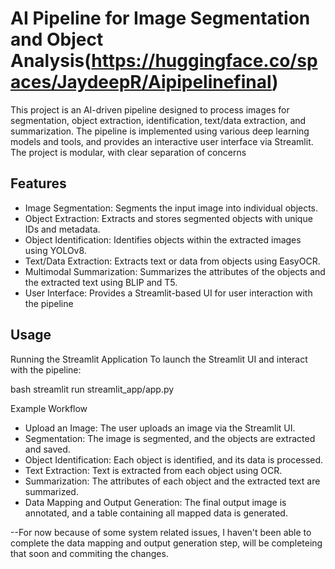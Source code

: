 
# AI Pipeline for Image Segmentation and Object Analysis(https://huggingface.co/spaces/JaydeepR/Aipipelinefinal)

This project is an AI-driven pipeline designed to process images for segmentation, object extraction, identification, text/data extraction, and summarization. The pipeline is implemented using various deep learning models and tools, and provides an interactive user interface via Streamlit. The project is modular, with clear separation of concerns


## Features

- Image Segmentation: Segments the input image into individual objects.
- Object Extraction: Extracts and stores segmented objects with unique IDs and metadata.
- Object Identification: Identifies objects within the extracted images using YOLOv8.
- Text/Data Extraction: Extracts text or data from objects using EasyOCR.
- Multimodal Summarization: Summarizes the attributes of the objects and the extracted text using BLIP and T5.
- User Interface: Provides a Streamlit-based UI for user interaction with the pipeline

## Usage

Running the Streamlit Application
To launch the Streamlit UI and interact with the pipeline:

bash
streamlit run streamlit_app/app.py

Example Workflow

- Upload an Image: The user uploads an image via the Streamlit UI.
- Segmentation: The image is segmented, and the objects are extracted and saved.
- Object Identification: Each object is identified, and its data is processed.
- Text Extraction: Text is extracted from each object using OCR.
- Summarization: The attributes of each object and the extracted text are summarized.
- Data Mapping and Output Generation: The final output image is annotated, and a table containing all mapped data is generated.

--For now because of some system related issues, I haven't been able to complete the data mapping and output generation step, will be completeing that soon and commiting the changes.
